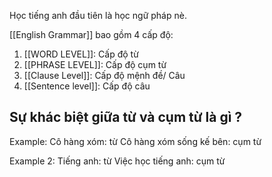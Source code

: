 Học tiếng anh đầu tiên là học ngữ pháp nè.

[[English Grammar]] bao gồm 4 cấp độ:
1. [[WORD LEVEL]]: Cấp độ từ
2. [[PHRASE LEVEL]]: Cấp độ cụm từ
3. [[Clause Level]]: Cấp độ mệnh đề/ Câu
4. [[Sentence level]]: Cấp độ câu

## Sự khác biệt giữa từ và cụm từ là gì ?

Example:
Cô hàng xóm: từ
Cô hàng xóm sống kế bên: cụm từ

Example 2:
Tiếng anh: từ
Việc học tiếng anh: cụm từ


